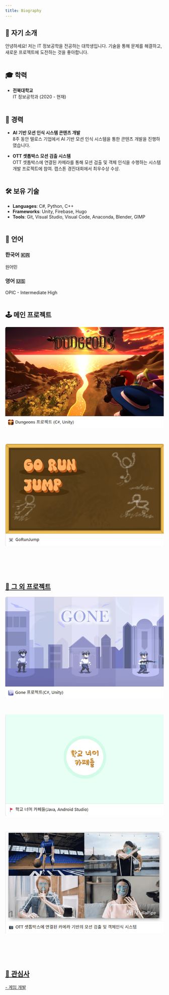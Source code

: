 ```yaml
---
title: Biography
---
```


## 👤 자기 소개

안녕하세요! 저는 IT 정보공학을 전공하는 대학생입니다. 기술을 통해 문제를 해결하고, 새로운 프로젝트에 도전하는 것을 좋아합니다.
<br><br>

## 🎓 학력

- **전북대학교**  
  IT 정보공학과 (2020 - 현재)
<br><br>

## 💼 경력

- **AI 기반 모션 인식 시스템 콘텐츠 개발**  
  8주 동안 텔로스 기업에서 AI 기반 모션 인식 시스템을 통한 콘텐츠 개발을 진행하였습니다.

- **OTT 셋톱박스 모션 검출 시스템**  
  OTT 셋톱박스에 연결된 카메라를 통해 모션 검출 및 객체 인식을 수행하는 시스템 개발 프로젝트에 참여. 캡스톤 경진대회에서 최우수상 수상.
<br><br>

## 🛠 보유 기술

- **Languages**: C#, Python, C++
- **Frameworks**: Unity, Firebase, Hugo
- **Tools**: Git, Visual Studio, Visual Code, Anaconda, Blender, GIMP
<br><br>

## 🥏 언어  

### 한국어 :kr:

원어민

### 영어 :us:

OPIC - Intermediate High
<br><br>

## 🕹️ 메인 프로젝트

<a href="https://kravie403.github.io/projects/main-projects/dungeons/">
    <img src="featured(10).png" style="display: block; margin: 0 auto 50px 0;">  
    

<a href="https://kravie403.github.io/projects/main-projects/go-run-jump/">
    <img src="featured(11).png" style="display: block; margin: 0 auto 50px 0;">

<br><br>

## 📖 그 외 프로젝트

<a href="https://kravie403.github.io/projects/sub-projects/gone/">
    <img src="featured(12).png" style="display: block; margin: 0 auto 50px 0;">  


<a href="https://kravie403.github.io/projects/sub-projects/cafe-beyond-the-university/">
    <img src="featured(13).png" style="display: block; margin: 0 auto 50px 0;">  


<a href="https://kravie403.github.io/projects/sub-projects/motion-detection-object-recognition/">
    <img src="featured(14).png" style="display: block; margin: 0 auto 50px 0;">  
<br><br>

## 🎯 관심사

\- 게임 개발